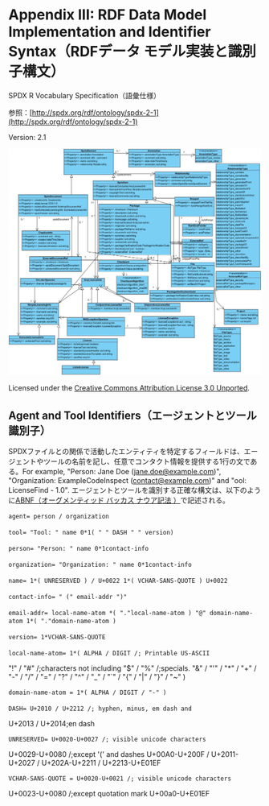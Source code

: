 # Appendix III: RDF Data Model Implementation and Identifier Syntax（RDFデータ モデル実装と識別子構文）

SPDX R Vocabulary Specification（語彙仕様）

参照：[http://spdx.org/rdf/ontology/spdx-2-1](http://spdx.org/rdf/ontology/spdx-2-1)

Version: 2.1

![SPDX 2.1 RD Ontology](img/spdx-2.1-rdf-ontology.png)

Licensed under the [Creative Commons Attribution License 3.0 Unported](http://creativecommons.org/licenses/by/3.0/).

## Agent and Tool Identifiers（エージェントとツール識別子）
SPDXファイルとの関係で活動したエンティティを特定するフィールドは、エージェントやツールの名前を記し、任意でコンタクト情報を提供する1行の文である。For example, "Person: Jane Doe (jane.doe@example.com)",
"Organization: ExampleCodeInspect (contact@example.com)" and "ool: LicenseFind - 1.0". エージェントとツールを識別する正確な構文は、以下のように[ABNF（オーグメンティッド バッカス ナウア記法 ）](http://tools.ietf.org/html/rfc5234)で記述される。

    agent= person / organization

    tool= "Tool: " name 0*1( " " DASH " " version)

    person= "Person: " name 0*1contact-info

    organization= "Organization: " name 0*1contact-info

    name= 1*( UNRESERVED ) / U+0022 1*( VCHAR-SANS-QUOTE ) U+0022

    contact-info= " (" email-addr ")"

    email-addr= local-name-atom *( "."local-name-atom ) "@" domain-name-atom 1*( "."domain-name-atom )

    version= 1*VCHAR-SANS-QUOTE

    local-name-atom= 1*( ALPHA / DIGIT /; Printable US-ASCII
 "!" / "#" /;characters not including
 "$" / "%" /;specials.
 "&" / "'" /
 "*" / "+" /
 "-" / "/" /
 "=" / "?" /
 "^" / "_" /
 "`" / "{" /
 "|" / "}" /
 "~" )

    domain-name-atom = 1*( ALPHA / DIGIT / "-" )

    DASH= U+2010 / U+2212 /; hyphen, minus, em dash and
 U+2013 / U+2014;en dash


    UNRESERVED= U+0020-U+0027 /; visible unicode characters
 U+0029-U+0080 /;except '(' and dashes
 U+00A0-U+200F /
 U+2011-U+2027 /
 U+202A-U+2211 /
 U+2213-U+E01EF


    VCHAR-SANS-QUOTE = U+0020-U+0021 /; visible unicode characters
 U+0023-U+0080 /;except quotation mark
 U+00a0-U+E01EF